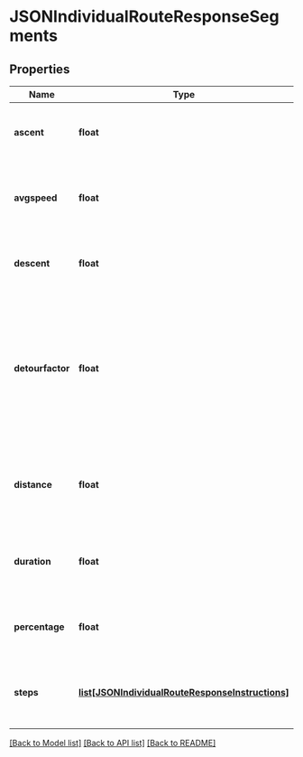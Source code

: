 # JSONIndividualRouteResponseSegments

## Properties
Name | Type | Description | Notes
------------ | ------------- | ------------- | -------------
**ascent** | **float** |  Contains ascent of this segment in metres. | [optional] 
**avgspeed** | **float** | Contains the average speed of this segment in km/h. | [optional] 
**descent** | **float** | Contains descent of this segment in metres. | [optional] 
**detourfactor** | **float** | Contains the deviation compared to a straight line that would have the factor &#x60;1&#x60;. Double the Distance would be a &#x60;2&#x60;. | [optional] 
**distance** | **float** | Contains the distance of the segment in specified units. | [optional] 
**duration** | **float** | Contains the duration of the segment in seconds. | [optional] 
**percentage** | **float** | Contains the proportion of the route in percent. | [optional] 
**steps** | [**list[JSONIndividualRouteResponseInstructions]**](JSONIndividualRouteResponseInstructions.md) | List containing the specific steps the segment consists of. | [optional] 

[[Back to Model list]](../README.md#documentation_for_models) [[Back to API list]](../README.md#documentation_for_api_endpoints) [[Back to README]](../README.md)

